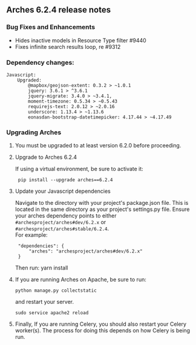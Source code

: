 Arches 6.2.4 release notes
------------------------
### Bug Fixes and Enhancements

- Hides inactive models in Resource Type filter #9440 
- Fixes infinite search results loop, re #9312 


### Dependency changes:
```
Javascript:
    Upgraded:
        @mapbox/geojson-extent: 0.3.2 > ~1.0.1
        jquery: 3.6.1 > ^3.6.1
        jquery-migrate: 3.4.0 > ~3.4.1,
        moment-timezone: 0.5.34 > ~0.5.43
        requirejs-text: 2.0.12 > ~2.0.16
        underscore: 1.13.4 > ~1.13.6
        eonasdan-bootstrap-datetimepicker: 4.17.44 > ~4.17.49
```


### Upgrading Arches
1. You must be upgraded to at least version 6.2.0 before proceeding.

2. Upgrade to Arches 6.2.4

    If using a virtual environment, be sure to activate it:

        pip install --upgrade arches==6.2.4

3. Update your Javascript dependencies

    Navigate to the directory with your project's package.json file. This is located in the same directory as your project's settings.py file.
    Ensure your arches dependency points to either `#archesproject/arches#dev/6.2.x` or `#archesproject/arches#stable/6.2.4`.\
    For example:

        "dependencies": {
            "arches": "archesproject/arches#dev/6.2.x"
        }
    
    Then run:
        yarn install

4. If you are running Arches on Apache, be sure to run:

    ```
    python manage.py collectstatic
    ```
    and restart your server.
    ```
    sudo service apache2 reload
    ```

5. Finally, If you are running Celery, you should also restart your Celery worker(s). The process for doing this depends on how Celery is being run.

